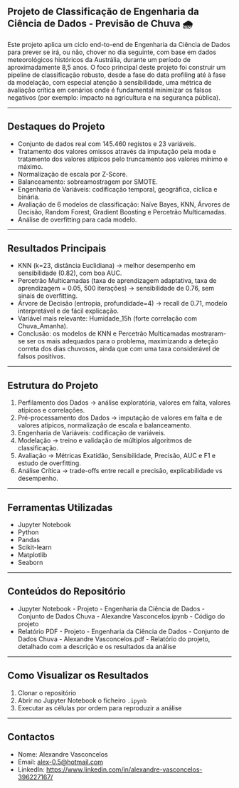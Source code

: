 ## Projeto de Classificação de Engenharia da Ciência de Dados - Previsão de Chuva 🌧️

Este projeto aplica um ciclo end-to-end de Engenharia da Ciência de Dados para prever se irá, ou não, chover no dia seguinte, com base em dados meteorológicos históricos da Austrália, durante um período de aproximadamente 8,5 anos.
O foco principal deste projeto foi construir um pipeline de classificação robusto, desde a fase do data profiling até à fase da modelação, com especial atenção à sensibilidade, uma métrica de avaliação crítica em cenários onde é fundamental minimizar os falsos negativos (por exemplo: impacto na agricultura e na segurança pública).
________________________________________

## Destaques do Projeto
- Conjunto de dados real com 145.460 registos e 23 variáveis.
- Tratamento dos valores omissos através da imputação pela moda e tratamento dos valores atípicos pelo truncamento aos valores mínimo e máximo.
- Normalização de escala por Z-Score.
- Balanceamento: sobreamostragem por SMOTE.
- Engenharia de Variáveis: codificação temporal, geográfica, cíclica e binária.
- Avaliação de 6 modelos de classificação: Naïve Bayes, KNN, Árvores de Decisão, Random Forest, Gradient Boosting e Percetrão Multicamadas.
- Análise de overfitting para cada modelo.
________________________________________

## Resultados Principais
- KNN (k=23, distância Euclidiana) → melhor desempenho em sensibilidade (0.82), com boa AUC.
- Percetrão Multicamadas (taxa de aprendizagem adaptativa, taxa de aprendizagem = 0.05, 500 iterações) → sensibilidade de 0.76, sem sinais de overfitting.
- Árvore de Decisão (entropia, profundidade=4) → recall de 0.71, modelo interpretável e de fácil explicação.
- Variável mais relevante: Humidade_15h (forte correlação com Chuva_Amanha).
- Conclusão: os modelos de KNN e Percetrão Multicamadas mostraram-se ser os mais adequados para o problema, maximizando a deteção correta dos dias chuvosos, ainda que com uma taxa considerável de falsos positivos.
________________________________________

## Estrutura do Projeto
1.	Perfilamento dos Dados → análise exploratória, valores em falta, valores atípicos e correlações.
2.	Pré-processamento dos Dados → imputação de valores em falta e de valores atípicos, normalização de escala e balanceamento.
3.	Engenharia de Variáveis: codificação de variáveis.
4.	Modelação → treino e validação de múltiplos algoritmos de classificação.
5.	Avaliação → Métricas Exatidão, Sensibilidade, Precisão, AUC e F1 e estudo de overfitting.
6.	Análise Crítica → trade-offs entre recall e precisão, explicabilidade vs desempenho.
________________________________________

## Ferramentas Utilizadas
- Jupyter Notebook
- Python
- Pandas
- Scikit-learn
- Matplotlib
- Seaborn
________________________________________

## Conteúdos do Repositório
- Jupyter Notebook - Projeto - Engenharia da Ciência de Dados - Conjunto de Dados Chuva - Alexandre Vasconcelos.ipynb - Código do projeto
- Relatório PDF - Projeto - Engenharia da Ciência de Dados - Conjunto de Dados Chuva - Alexandre Vasconcelos.pdf - Relatório do projeto, detalhado com a descrição e os resultados da análise
________________________________________

## Como Visualizar os Resultados
1. Clonar o repositório
2. Abrir no Jupyter Notebook o ficheiro `.ipynb`
3. Executar as células por ordem para reproduzir a análise
________________________________________

## Contactos
- Nome: Alexandre Vasconcelos
- Email: alex-0.5@hotmail.com
- LinkedIn: https://www.linkedin.com/in/alexandre-vasconcelos-396227167/
